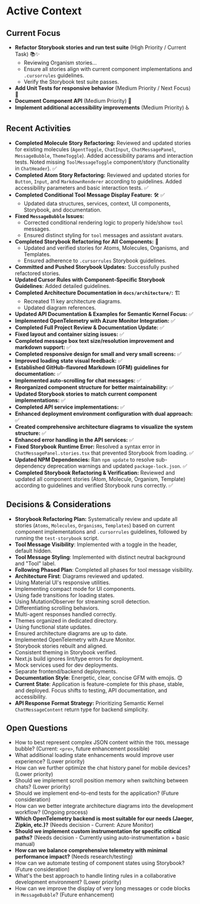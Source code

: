# Active Context

## Current Focus
- **Refactor Storybook stories and run test suite** (High Priority / Current Task) 📚✨
    - Reviewing Organism stories...
    - Ensure all stories align with current component implementations and `.cursorrules` guidelines.
    - Verify the Storybook test suite passes.
- **Add Unit Tests for responsive behavior** (Medium Priority / Next Focus) 🧪
- **Document Component API** (Medium Priority) 📝
- **Implement additional accessibility improvements** (Medium Priority) ♿️

## Recent Activities
- **Completed Molecule Story Refactoring:** Reviewed and updated stories for existing molecules (`AgentToggle`, `ChatInput`, `ChatMessagePanel`, `MessageBubble`, `ThemeToggle`). Added accessibility params and interaction tests. Noted missing `ToolMessageToggle` component/story (functionality in `ChatHeader`). ✅
- **Completed Atom Story Refactoring:** Reviewed and updated stories for `Button`, `Input`, and `MarkdownRenderer` according to guidelines. Added accessibility parameters and basic interaction tests. ✅
- **Completed Conditional Tool Message Display Feature:** 🛠️ ✅
    - Updated data structures, services, context, UI components, Storybook, and documentation.
- **Fixed `MessageBubble` Issues:**
    - Corrected conditional rendering logic to properly hide/show `tool` messages.
    - Ensured distinct styling for `tool` messages and assistant avatars.
- **Completed Storybook Refactoring for All Components:** 🎉
    - Updated and verified stories for Atoms, Molecules, Organisms, and Templates.
    - Ensured adherence to `.cursorrules` Storybook guidelines.
- **Committed and Pushed Storybook Updates:** Successfully pushed refactored stories.
- **Updated Cursor Rules with Component-Specific Storybook Guidelines**: Added detailed guidelines.
- **Completed Architecture Documentation in `docs/architecture/`:** 🏗️
    - Recreated 11 key architecture diagrams.
    - Updated diagram references.
- **Updated API Documentation & Examples for Semantic Kernel Focus:** ✅
- **Implemented OpenTelemetry with Azure Monitor Integration:** ✅
- **Completed Full Project Review & Documentation Update:** ✅
- **Fixed layout and container sizing issues:** ✅
- **Completed message box text size/resolution improvement and markdown support:** ✅
- **Completed responsive design for small and very small screens:** ✅
- **Improved loading state visual feedback:** ✅
- **Established GitHub-flavored Markdown (GFM) guidelines for documentation:** ✅
- **Implemented auto-scrolling for chat messages:** ✅
- **Reorganized component structure for better maintainability:** ✅
- **Updated Storybook stories to match current component implementations:** ✅
- **Completed API service implementations:** ✅
- **Enhanced deployment environment configuration with dual approach:** ✅
- **Created comprehensive architecture diagrams to visualize the system structure:** ✅
- **Enhanced error handling in the API services:** ✅
- **Fixed Storybook Runtime Error:** Resolved a syntax error in `ChatMessagePanel.stories.tsx` that prevented Storybook from loading. ✅
- **Updated NPM Dependencies:** Ran `npm update` to resolve sub-dependency deprecation warnings and updated `package-lock.json`. ✅
- **Completed Storybook Refactoring & Verification:** Reviewed and updated all component stories (Atom, Molecule, Organism, Template) according to guidelines and verified Storybook runs correctly. ✅

## Decisions & Considerations
- **Storybook Refactoring Plan:** Systematically review and update all stories (`Atoms`, `Molecules`, `Organisms`, `Templates`) based on current component implementations and `.cursorrules` guidelines, followed by running the `test-storybook` script.
- **Tool Message Visibility**: Implemented with a toggle in the header, default hidden.
- **Tool Message Styling**: Implemented with distinct neutral background and "Tool" label.
- **Following Phased Plan**: Completed all phases for tool message visibility.
- **Architecture First**: Diagrams reviewed and updated.
- Using Material UI's responsive utilities.
- Implementing compact mode for UI components.
- Using fade transitions for loading states.
- Using MutationObserver for streaming scroll detection.
- Differentiating scrolling behaviors.
- Multi-agent responses handled correctly.
- Themes organized in dedicated directory.
- Using functional state updates.
- Ensured architecture diagrams are up to date.
- Implemented OpenTelemetry with Azure Monitor.
- Storybook stories rebuilt and aligned.
- Consistent theming in Storybook verified.
- Next.js build ignores lint/type errors for deployment.
- Mock services used for dev deployments.
- Separate frontend/backend deployments.
- **Documentation Style**: Energetic, clear, concise GFM with emojis. 😊
- **Current State**: Application is feature-complete for this phase, stable, and deployed. Focus shifts to testing, API documentation, and accessibility.
- **API Response Format Strategy:** Prioritizing Semantic Kernel `ChatMessageContent` return type for backend simplicity.

## Open Questions
- How to best represent complex JSON content within the `TOOL` message bubble? (Current: `<pre>`, future enhancement possible)
- What additional loading state enhancements would improve user experience? (Lower priority)
- How can we further optimize the chat history panel for mobile devices? (Lower priority)
- Should we implement scroll position memory when switching between chats? (Lower priority)
- Should we implement end-to-end tests for the application? (Future consideration)
- How can we better integrate architecture diagrams into the development workflow? (Ongoing process)
- **Which OpenTelemetry backend is most suitable for our needs (Jaeger, Zipkin, etc.)?** (Needs decision - Current: Azure Monitor)
- **Should we implement custom instrumentation for specific critical paths?** (Needs decision - Currently using auto-instrumentation + basic manual)
- **How can we balance comprehensive telemetry with minimal performance impact?** (Needs research/testing)
- How can we automate testing of component states using Storybook? (Future consideration)
- What's the best approach to handle linting rules in a collaborative development environment? (Lower priority)
- How can we improve the display of very long messages or code blocks in `MessageBubble`? (Future enhancement)